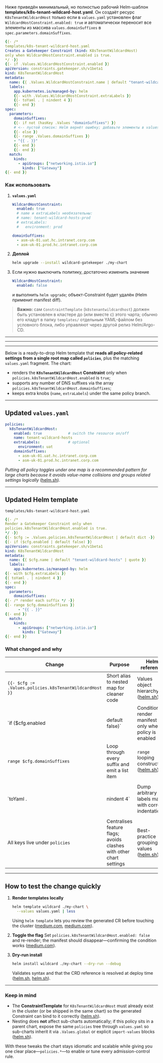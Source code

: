 Ниже приведён минимальный, но полностью рабочий Helm-шаблон **templates/k8s-tenant-wildcard-host.yaml**.
Он создаёт ресурс `K8sTenantWildcardHost` только если в `values.yaml` установлен флаг `WildcardHostConstraint.enabled: true` и автоматически переносит все элементы из массива `values.domainSuffixes` в `spec.parameters.domainSuffixes`.

```yaml
{{- /*
templates/k8s-tenant-wildcard-host.yaml
Creates a Gatekeeper Constraint (kind: K8sTenantWildcardHost)
only when WildcardHostConstraint.enabled is true.
*/ -}}
{{- if .Values.WildcardHostConstraint.enabled }}
apiVersion: constraints.gatekeeper.sh/v1beta1
kind: K8sTenantWildcardHost
metadata:
  name: {{ .Values.WildcardHostConstraint.name | default "tenant-wildcard-hosts" | quote }}
  labels:
    app.kubernetes.io/managed-by: helm
    {{- with .Values.WildcardHostConstraint.extraLabels }}
    {{- toYaml . | nindent 4 }}
    {{- end }}
spec:
  parameters:
    domainSuffixes:
    {{- if not (hasKey .Values "domainSuffixes") }}
    # <-- пустой список: Helm вернёт ошибку; добавьте элементы в values.yaml
    {{- else }}
    {{- range .Values.domainSuffixes }}
    - "{{ . }}"
    {{- end }}
    {{- end }}
  match:
    kinds:
      - apiGroups: ["networking.istio.io"]
        kinds: ["Gateway"]
{{- end }}
```

### Как использовать

1. **`values.yaml`**

   ```yaml
   WildcardHostConstraint:
     enabled: true
     # name и extraLabels необязательны:
     # name: tenant-wildcard-hosts-prod
     # extraLabels:
     #   environment: prod

   domainSuffixes:
     - asm-uk-01.uat.hc.intranet.corp.com
     - asm-uk-01.prod.hc.intranet.corp.com
   ```

2. **Деплой**

   ```bash
   helm upgrade --install wildcard-gatekeeper ./my-chart
   ```

3. Если нужно выключить политику, достаточно изменить значение

   ```yaml
   WildcardHostConstraint:
     enabled: false
   ```

   и выполнить `helm upgrade`; объект-Constraint будет удалён (Helm применит manifest diff).

> **Важно:** сам `ConstraintTemplate` (`k8stenantwildcardhost`) должен быть установлен в кластере до (или вместе с) этого чарта; обычно его кладут в папку `templates/` отдельным YAML-файлом без условного блока, либо управляют через другой релиз Helm/Argo-CD.



---
---
---


Below is a ready-to-drop Helm template that **reads all policy-related settings from a single root map called `policies`**, plus the matching `values.yaml` fragment.
The chart:

* renders the **`K8sTenantWildcardHost` Constraint** only when `policies.k8sTenantWildcardHost.enabled` is `true`;
* supports any number of DNS suffixes via the array `policies.k8sTenantWildcardHost.domainSuffixes`;
* keeps extra knobs (`name`, `extraLabels`) under the same policy branch.

---

## Updated `values.yaml`

```yaml
policies:
  k8sTenantWildcardHost:
    enabled: true            # switch the resource on/off
    name: tenant-wildcard-hosts
    extraLabels:             # optional
      environment: uat
    domainSuffixes:
      - asm-uk-01.uat.hc.intranet.corp.com
      - asm-uk-01.prod.hc.intranet.corp.com
```

*Putting all policy toggles under one map is a recommended pattern for large charts because it avoids value-name collisions and groups related settings logically* ([helm.sh][1]).

---

## Updated Helm template

`templates/k8s-tenant-wildcard-host.yaml`

```yaml
{{- /*
Render a Gatekeeper Constraint only when
policies.k8sTenantWildcardHost.enabled is true.
*/ -}}
{{- $cfg := .Values.policies.k8sTenantWildcardHost | default dict -}}
{{- if ($cfg.enabled | default false) }}
apiVersion: constraints.gatekeeper.sh/v1beta1
kind: K8sTenantWildcardHost
metadata:
  name: {{ $cfg.name | default "tenant-wildcard-hosts" | quote }}
  labels:
    app.kubernetes.io/managed-by: helm
{{- with $cfg.extraLabels }}
{{ toYaml . | nindent 4 }}
{{- end }}
spec:
  parameters:
    domainSuffixes:
{{- /* render each suffix */ -}}
{{- range $cfg.domainSuffixes }}
      - "{{ . }}"
{{- end }}
  match:
    kinds:
      - apiGroups: ["networking.istio.io"]
        kinds: ["Gateway"]
{{- end }}
```

### What changed and why

| Change                                                  | Purpose                                                             | Helm reference                                            |                                                                      |
| ------------------------------------------------------- | ------------------------------------------------------------------- | --------------------------------------------------------- | -------------------------------------------------------------------- |
| `{{- $cfg := .Values.policies.k8sTenantWildcardHost }}` | Short alias to nested map for cleaner code                          | Values object hierarchy ([helm.sh][2])                    |                                                                      |
| \`if (\$cfg.enabled                                     | default false)\`                                                    | Conditionally render manifest only when policy is enabled | Flow-control actions `if/else` ([helm.sh][3])                        |
| `range $cfg.domainSuffixes`                             | Loop through every suffix and emit a list item                      | `range` looping construct ([helm.sh][3])                  |                                                                      |
| \`toYaml .                                              | nindent 4\`                                                         | Dump arbitrary labels map with correct indentation        | Sprig `toYaml` & `nindent` functions ([helm.sh][4], [v2.helm.sh][5]) |
| All keys live under `policies`                          | Centralises feature flags; avoids clashes with other chart settings | Best-practice grouping of values ([helm.sh][1])           |                                                                      |

---

## How to test the change quickly

1. **Render templates locally**

   ```bash
   helm template wildcard ./my-chart \
     --values values.yaml | less
   ```

   Using `helm template` lets you review the generated CR before touching the cluster ([medium.com][6], [medium.com][7]).

2. **Toggle the flag**
   Set `policies.k8sTenantWildcardHost.enabled: false` and re-render; the manifest should disappear—confirming the condition works ([medium.com][8]).

3. **Dry-run install**

   ```bash
   helm install wildcard ./my-chart --dry-run --debug
   ```

   Validates syntax and that the CRD reference is resolved at deploy time ([helm.sh][9], [helm.sh][10]).

---

### Keep in mind

* The **ConstraintTemplate** for `K8sTenantWildcardHost` must already exist in the cluster (or be shipped in the same chart) so the generated Constraint can bind to it correctly ([helm.sh][11]).
* Nesting does **not** affect sub-charts automatically; if this policy sits in a parent chart, expose the same `policies` tree through `values.yaml` so sub-charts inherit it via `.Values.global` or explicit `import-values` blocks ([helm.sh][12]).

With these tweaks the chart stays idiomatic and scalable while giving you one clear place—`policies.*`—to enable or tune every admission-control rule.

[1]: https://helm.sh/docs/chart_best_practices/values/?utm_source=chatgpt.com "Values - Helm"
[2]: https://helm.sh/docs/chart_template_guide/values_files/?utm_source=chatgpt.com "Values Files - Helm"
[3]: https://helm.sh/docs/chart_template_guide/control_structures/?utm_source=chatgpt.com "Flow Control - Helm"
[4]: https://helm.sh/docs/chart_template_guide/function_list/?utm_source=chatgpt.com "Template Function List - Helm"
[5]: https://v2.helm.sh/docs/charts_tips_and_tricks/?utm_source=chatgpt.com "Chart Development Tips and Tricks - Helm v2"
[6]: https://medium.com/%40zparnold/why-im-a-fan-of-helm-template-over-helm-install-dc35a05115cf?utm_source=chatgpt.com "Why I'm a fan of `helm template` over `helm install` | by Zach Arnold"
[7]: https://medium.com/%40flaviuscdinu93/helm-basic-tutorial-streamline-kubernetes-deployments-at-scale-e88ab8ee59b9?utm_source=chatgpt.com "Helm Basic Tutorial: Streamline Kubernetes Deployments at Scale"
[8]: https://medium.com/%40michamarszaek/quality-gate-for-helm-charts-f260f5742198?utm_source=chatgpt.com "Quality gate for helm charts - Medium"
[9]: https://helm.sh/docs/howto/charts_tips_and_tricks/?utm_source=chatgpt.com "Chart Development Tips and Tricks - Helm"
[10]: https://helm.sh/docs/intro/using_helm/?utm_source=chatgpt.com "Using Helm"
[11]: https://helm.sh/docs/chart_best_practices/custom_resource_definitions/?utm_source=chatgpt.com "Custom Resource Definitions - Helm"
[12]: https://helm.sh/docs/chart_template_guide/subcharts_and_globals/?utm_source=chatgpt.com "Subcharts and Global Values - Helm"
